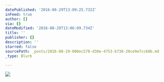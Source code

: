 ```yaml
---
datePublished: '2016-08-29T13:09:25.732Z'
inFeed: true
author: []
via: {}
dateModified: '2016-08-29T13:06:09.734Z'
title: ''
publisher: {}
description: ''
starred: false
sourcePath: _posts/2016-08-29-000ec578-d30e-4753-b738-20ce9e7cc68b.md
_type: Blurb

---
```

![](https://the-grid-user-content.s3-us-west-2.amazonaws.com/900aae57-b237-4e1a-8df5-e201f27f56bf.jpg)